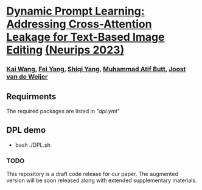 # [Dynamic Prompt Learning: Addressing Cross-Attention Leakage for Text-Based Image Editing](https://arxiv.org/abs/2309.15664) [(Neurips 2023)](https://neurips.cc/virtual/2023/poster/72801) 

### [Kai Wang](https://scholar.google.com/citations?user=j14vd0wAAAAJ), [Fei Yang](https://scholar.google.com/citations?user=S1gksNwAAAAJ&hl=en), [Shiqi Yang](https://www.shiqiyang.xyz/), [Muhammad Atif Butt](https://scholar.google.com/citations?user=vf7PeaoAAAAJ&hl=en), [Joost van de Weijer](https://scholar.google.com/citations?user=Gsw2iUEAAAAJ&hl=en)


## Requirments

The required packages are listed in *"dpl.yml"*

## DPL demo

- bash  ./DPL.sh

### TODO

This repository is a draft code release for our paper. The augmented version will be soon released along with extended supplementary materials.
